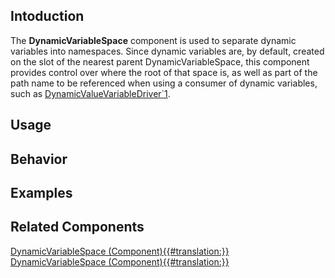<languages></languages> <translate>

## Intoduction

The **DynamicVariableSpace** component is used to separate dynamic
variables into namespaces. Since dynamic variables are, by default,
created on the slot of the nearest parent DynamicVariableSpace, this
component provides control over where the root of that space is, as well
as part of the path name to be referenced when using a consumer of
dynamic variables, such as
[DynamicValueVariableDriver\`1](DynamicValueVariableDriver`1_(Component) "wikilink").

## Usage

## Behavior

## Examples

## Related Components

</translate>

[DynamicVariableSpace
(Component){{#translation:}}](Category:Components{{#translation:}} "wikilink")
[DynamicVariableSpace
(Component){{#translation:}}](Category:Components:Data:Dynamic{{#translation:}} "wikilink")